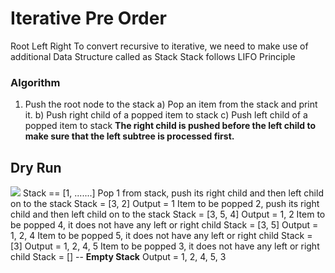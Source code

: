 # Iterative Pre Order
Root Left Right
To convert recursive to iterative, we need to make use of additional Data Structure called as Stack
Stack follows LIFO Principle

### Algorithm
1) Push the root node to the stack
a) Pop an item from the stack and print it. 
b) Push right child of a popped item to stack 
c) Push left child of a popped item to stack
**The right child is pushed before the left child to make sure that the left subtree is processed first.**
## Dry Run
![](https://cdn.programiz.com/sites/tutorial2program/files/nodes-edges_0.png)
Stack == [1, .......]
Pop 1 from stack, push its right child and then left child on to the stack
Stack = [3, 2]
Output = 1
Item to be popped 2, push its right child and then left child on to the stack
Stack = [3, 5, 4]
Output = 1, 2
Item to be popped 4, it does not have any left or right child
Stack = [3, 5]
Output = 1, 2, 4
Item to be popped 5, it does not have any left or right child
Stack = [3]
Output = 1, 2, 4, 5
Item to be popped 3, it does not have any left or right child
Stack = [] -- **Empty Stack**
Output = 1, 2, 4, 5, 3






